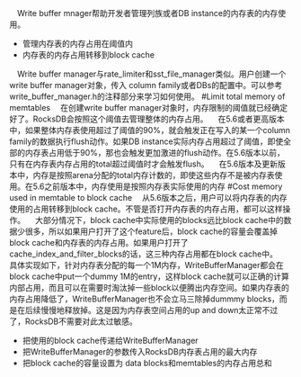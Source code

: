 &ensp;&ensp;Write buffer mnager帮助开发者管理列族或者DB instance的内存表的内存使用。
* 管理内存表的内存占用在阈值内
* 内存表的内存占用转移到block cache

&ensp;&ensp;Write buffer manager与rate_limiter和sst_file_manager类似。用户创建一个write buffer manager对象，传入 column family或者DBs的配置中。可以参考write_buffer_manager.h的注释部分来学习如何使用。
#Limit total memory of memtables
&ensp;&ensp;在创建write buffer manager对象时，内存限制的阈值就已经确定好了。RocksDB会按照这个阈值去管理整体的内存占用。
&ensp;&ensp;在5.6或者更高版本中，如果整体内存表使用超过了阈值的90%，就会触发正在写入的某一个column family的数据执行flush动作。如果DB instance实际内存占用超过了阈值，即使全部的内存表占用低于90%，那也会触发更加激进的flush动作。在5.6版本以前，只有在内存表内存占用的total超过阈值时才会触发flush。
&ensp;&ensp;在5.6版本及更新版本中，内存是按照arena分配的total内存计数的，即使这些内存不是被内存表使用。在5.6之前版本中，内存使用是按照内存表实际使用的内存
#Cost memory used in memtable to block cache
&ensp;&ensp;从5.6版本之后，用户可以将内存表的内存使用的占用转移到block cache。不管是否打开内存表的内存占用，都可以这样操作。
&ensp;&ensp;大部分情况下，block cache中实际使用的blocks远比block cache中的数据少很多，所以如果用户打开了这个feature后，block cache的容量会覆盖掉block cache和内存表的内存占用。如果用户打开了cache_index_and_filter_blocks的话，这三种内存占用都在block cache中。
&ensp;&ensp;具体实现如下，针对内存表分配的每一个1M内存，WriteBufferManager都会在block cache中put一个dummy 1M的entry，这样block cache就可以正确的计算内部占用，而且可以在需要时淘汰掉一些block以便腾出内存空间。如果内存表的内存占用降低了，WriteBufferManager也不会立马三除掉dummmy blocks，而是在后续慢慢地释放掉。这是因为内存表空间占用的up and down太正常不过了，RocksDB不需要对此太过敏感。
* 把使用的block cache传递给WriteBufferManager
* 把WriteBufferManager的参数传入RocksDB内存表占用的最大内存
* 把block cache的容量设置为 data blocks和memtables的内存占用总和
